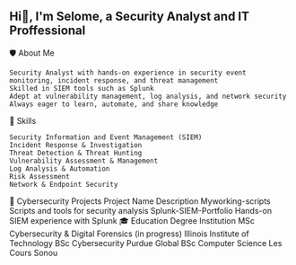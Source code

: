 ## Hi👋, I'm Selome, a Security Analyst and IT Proffessional

🛡️ About Me

    Security Analyst with hands-on experience in security event monitoring, incident response, and threat management
    Skilled in SIEM tools such as Splunk
    Adept at vulnerability management, log analysis, and network security
    Always eager to learn, automate, and share knowledge

🧰 Skills

    Security Information and Event Management (SIEM)
    Incident Response & Investigation
    Threat Detection & Threat Hunting
    Vulnerability Assessment & Management
    Log Analysis & Automation
    Risk Assessment
    Network & Endpoint Security

🚀 Cybersecurity Projects
Project Name	Description
Myworking-scripts	Scripts and tools for security analysis
Splunk-SIEM-Portfolio	Hands-on SIEM experience with Splunk
🎓 Education
Degree	Institution
MSc Cybersecurity & Digital Forensics (in progress)	Illinois Institute of Technology
BSc Cybersecurity	Purdue Global
BSc Computer Science	Les Cours Sonou
